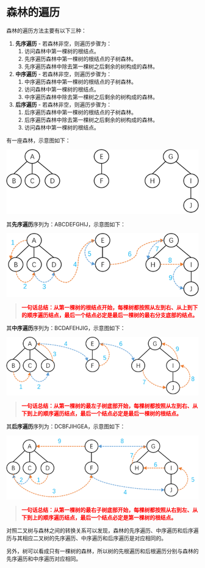 # 森林的遍历

森林的遍历方法主要有以下三种：

1. **先序遍历** - 若森林非空，则遍历步骤为：
   1. 访问森林中第一棵树的根结点。
   2. 先序遍历森林中第一棵树的根结点的子树森林。
   3. 先序遍历森林中除去第一棵树之后剩余的树构成的森林。
2. **中序遍历** - 若森林非空，则遍历步骤为：
   1. 中序遍历森林中第一棵树的根结点的子树森林。
   2. 访问森林中第一棵树的根结点。
   3. 中序遍历森林中除去第一棵树之后剩余的树构成的森林。
3. **后序遍历** - 若森林非空，则遍历步骤为：
   1. 后序遍历森林中第一棵树的根结点的子树森林。
   2. 后序遍历森林中除去第一棵树之后剩余的树构成的森林。
   3. 访问森林中第一棵树的根结点。

有一座森林，示意图如下：

![](./images/森林的遍历.png)

其**先序遍历**序列为：ABCDEFGHIJ，示意图如下：

![](./images/森林的先序遍历.png)

> **<font color="red">一句话总结：从第一棵树的根结点开始，每棵树都按照从左到右、从上到下的顺序遍历结点，最后一个结点必定是最后一棵树的最右分支底部的结点。</font>**

其**中序遍历**序列为：BCDAFEHJIG，示意图如下：

![](./images/森林的中序遍历.png)

> **<font color="red">一句话总结：从第一棵树的最左子树底部开始，每棵树都按照从左到右、从下到上的顺序遍历结点，最后一个结点必定是最后一棵树的根结点。</font>**

其**后序遍历**序列为：DCBFJIHGEA，示意图如下：

![](./images/森林的后序遍历.png)

> **<font color="red">一句话总结：从第一棵树的最右子树底部开始，每棵树都按照从右到左、从下到上的顺序遍历结点，最后一个结点必定是第一棵树的根结点。</font>**

对照二叉树与森林之间的转换关系可以发现，森林的先序遍历、中序遍历和后序遍历与其相应二叉树的先序遍历、中序遍历和后序遍历是对应相同的。

另外，树可以看成只有一棵树的森林，所以树的先根遍历和后根遍历分别与森林的先序遍历和中序遍历对应相同。